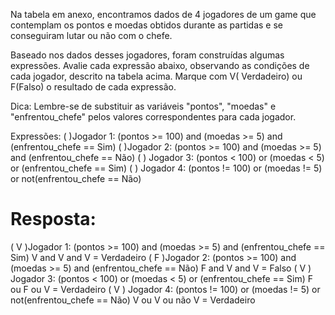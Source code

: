 Na tabela em anexo, encontramos dados de 4 jogadores de um game que contemplam os pontos e moedas obtidos durante as partidas e se conseguiram lutar ou não com o chefe.

Baseado nos dados desses jogadores, foram construídas algumas expressões. Avalie cada expressão abaixo, observando as condições de cada jogador, descrito na tabela acima. Marque com V( Verdadeiro) ou F(Falso) o resultado de cada expressão.

Dica: Lembre-se de substituir as variáveis "pontos", "moedas" e "enfrentou_chefe" pelos valores correspondentes para cada jogador.

Expressões:
(   )Jogador 1: (pontos >= 100) and (moedas >= 5) and (enfrentou_chefe == Sim)
(   )Jogador 2: (pontos >= 100) and (moedas >= 5) and (enfrentou_chefe == Não)
(   ) Jogador 3: (pontos < 100) or (moedas < 5) or (enfrentou_chefe == Sim)
(   ) Jogador 4: (pontos != 100) or (moedas != 5) or not(enfrentou_chefe == Não) 

# Resposta:

( V )Jogador 1: (pontos >= 100) and (moedas >= 5) and (enfrentou_chefe == Sim)
V and V and V = Verdadeiro
( F )Jogador 2: (pontos >= 100) and (moedas >= 5) and (enfrentou_chefe == Não)
F and V and V = Falso
( V ) Jogador 3: (pontos < 100) or (moedas < 5) or (enfrentou_chefe == Sim)
F ou F ou V = Verdadeiro
( V ) Jogador 4: (pontos != 100) or (moedas != 5) or not(enfrentou_chefe == Não) 
V ou V ou não V = Verdadeiro
